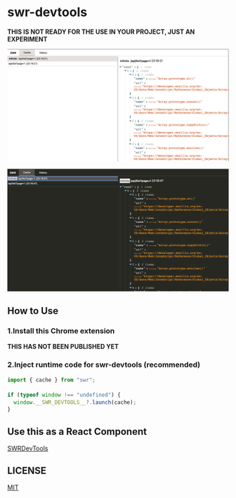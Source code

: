 # swr-devtools

**THIS IS NOT READY FOR THE USE IN YOUR PROJECT, JUST AN EXPERIMENT**

![A screenshot of SWR Devtools (light theme)](./imgs/light.png)

![A screenshot of SWR Devtools (dark theme)](./imgs/dark.png)

## How to Use

### 1.Install this Chrome extension

**THIS HAS NOT BEEN PUBLISHED YET**

### 2.Inject runtime code for swr-devtools (recommended)

```js
import { cache } from "swr";

if (typeof window !== "undefined") {
  window.__SWR_DEVTOOLS__?.launch(cache);
}

```

## Use this as a React Component

[SWRDevTools](./packages/swr-devtools/)

## LICENSE

[MIT](LICENSE.md)
